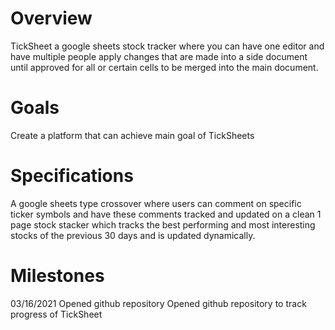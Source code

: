 # Overview
TickSheet a google sheets stock tracker where you can have one editor and have multiple people apply changes that are made into a side document until approved for all or certain cells to be merged into the main document.

# Goals
Create a platform that can achieve main goal of TickSheets

# Specifications
A google sheets type crossover where users can comment on specific ticker symbols and have these comments tracked and updated on a clean 1 page stock stacker which tracks the best performing and most interesting stocks of the previous 30 days and is updated dynamically.

# Milestones
03/16/2021 Opened github repository
Opened github repository to track progress of TickSheet
